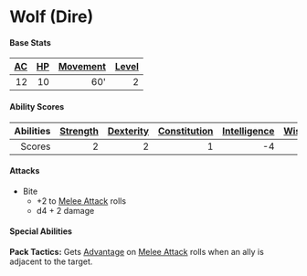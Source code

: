 # Wolf (Dire)

#### Base Stats

| [AC](../../../Player%20Characters/Derived%20Statistics/Armor%20Class.md) | [HP](../../../Player%20Characters/Derived%20Statistics/Health%20Points.md) | [Movement](../../../Game%20Procedures/Movement.md) | [Level](../../../Player%20Characters/Derived%20Statistics/Level.md) |
| -----------------------------------------------------------------------: | -------------------------------------------------------------------------: | -------------------------------------------------: | ------------------------------------------------------------------: |
|                                                                       12 |                                                                         10 |                                                60' |                                                                   2 |
#### Ability Scores

| Abilities | [Strength](../../../Player%20Characters/Chosen%20Statistics/Strength.md) | [Dexterity](../../../Player%20Characters/Chosen%20Statistics/Dexterity.md) | [Constitution](../../../Player%20Characters/Chosen%20Statistics/Constitution.md) | [Intelligence](../../../Player%20Characters/Chosen%20Statistics/Intelligence.md) | [Wisdom](../../../Player%20Characters/Chosen%20Statistics/Wisdom.md)<br> | [Charisma](../../../Player%20Characters/Chosen%20Statistics/Charisma.md)<br> |
| --------: | -----------------------------------------------------------------------: | -------------------------------------------------------------------------: | -------------------------------------------------------------------------------: | -------------------------------------------------------------------------------: | -----------------------------------------------------------------------: | ---------------------------------------------------------------------------: |
|    Scores |                                                                        2 |                                                                          2 |                                                                                1 |                                                                               -4 |                                                                        1 |                                                                            0 |
#### Attacks
- Bite
	- +2 to [Melee Attack](../../../Game%20Procedures/Melee%20Attack.md) rolls
	- d4 + 2 damage
#### Special Abilities
**Pack Tactics:** Gets [Advantage](../../../Game%20Procedures/Dice%20Rolls/Advantage.md) on [Melee Attack](../../../Game%20Procedures/Melee%20Attack.md) rolls when an ally is adjacent to the target.
